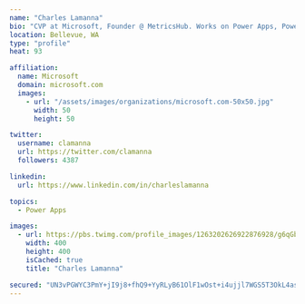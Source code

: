 ```yaml
---
name: "Charles Lamanna"
bio: "CVP at Microsoft, Founder @ MetricsHub. Works on Power Apps, Power Automate, Power Virtual Agent, Common Data Service and Dynamics 365."
location: Bellevue, WA
type: "profile"
heat: 93

affiliation:
  name: Microsoft
  domain: microsoft.com
  images:
    - url: "/assets/images/organizations/microsoft.com-50x50.jpg"
      width: 50
      height: 50

twitter:
  username: clamanna
  url: https://twitter.com/clamanna
  followers: 4387

linkedin:
  url: https://www.linkedin.com/in/charleslamanna

topics:
  - Power Apps

images:
  - url: https://pbs.twimg.com/profile_images/1263202626922876928/g6qGbHZ-_400x400.jpg
    width: 400
    height: 400
    isCached: true
    title: "Charles Lamanna"

secured: "UN3vPGWYC3PmY+jI9j8+fhQ9+YyRLyB61OlF1wOst+i4ujjl7WGS5T3OkL4aso+bIS5LGJY/vJV68iAE5QWBIEBIlUUQZ6WESahdb6Nn8Lcr6J0FeepN/T/RWjYW85XWPellixxaoOcc/UMlx6X89WNTt/juTc30SR3OCGdT4nlfTdJeaTbyc6Amx6H2orQm3o6ImNH6KOks90aPNsyaVQmzRn1d+OeO2e6GiLEGaliA1yhkMwtfp3YkHWbbHTwjXfCdDl4ZCchK0WuvVAWOJSI4qLZQKXY8FmQQrdpHf9IQ/10xIBDCC6PV6YifhNZe66PgE6fRFV1q4KqkW7ubOfRoDHmEaupZ6AfzleNeW/JiTYt3WpUAhVLIlAMaZhwbKweEoX8NeEaRtggEP1qe1cqjfsJCoK7lf6mo1E7+t38=;Fg2kPj0KHUC7ABjd3gXN+g=="
---
```


